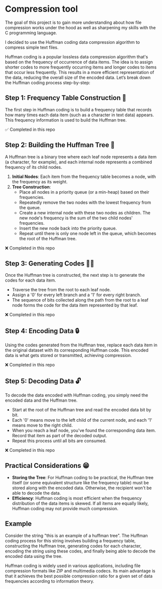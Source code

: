 # Compression tool

The goal of this project is to gain more understanding about how file compression works
under the hood as well as sharpening my skills with the C programming language.

I decided to use the Huffman coding data compression algorithm to compress simple text files.

Huffman coding is a popular lossless data compression algorithm that's based on the frequency of occurrence of data items. The idea is to assign shorter codes to more frequently occurring items and longer codes to items that occur less frequently. This results in a more efficient representation of the data, reducing the overall size of the encoded data. Let’s break down the Huffman coding process step-by-step:

## Step 1: Frequency Table Construction 🔢
The first step in Huffman coding is to build a frequency table that records how many times each data item (such as a character in text data) appears. This frequency information is used to build the Huffman tree.

✅ Completed in this repo

## Step 2: Building the Huffman Tree 🌳
A Huffman tree is a binary tree where each leaf node represents a data item (a character, for example), and each internal node represents a combined frequency of its child nodes.

1. **Initial Nodes**: Each item from the frequency table becomes a node, with the frequency as its weight.
2. **Tree Construction**:
   - Place all nodes in a priority queue (or a min-heap) based on their frequencies.
   - Repeatedly remove the two nodes with the lowest frequency from the queue.
   - Create a new internal node with these two nodes as children. The new node's frequency is the sum of the two child nodes' frequencies.
   - Insert the new node back into the priority queue.
   - Repeat until there is only one node left in the queue, which becomes the root of the Huffman tree.

❌ Completed in this repo

## Step 3: Generating Codes 🧑‍💻
Once the Huffman tree is constructed, the next step is to generate the codes for each data item.

- Traverse the tree from the root to each leaf node.
- Assign a '0' for every left branch and a '1' for every right branch.
- The sequence of bits collected along the path from the root to a leaf node forms the code for the data item represented by that leaf.

❌ Completed in this repo

## Step 4: Encoding Data 🔒
Using the codes generated from the Huffman tree, replace each data item in the original dataset with its corresponding Huffman code. This encoded data is what gets stored or transmitted, achieving compression.

❌ Completed in this repo

## Step 5: Decoding Data 🔓
To decode the data encoded with Huffman coding, you simply need the encoded data and the Huffman tree.

- Start at the root of the Huffman tree and read the encoded data bit by bit.
- Each '0' means move to the left child of the current node, and each '1' means move to the right child.
- When you reach a leaf node, you've found the corresponding data item. Record that item as part of the decoded output.
- Repeat this process until all bits are consumed.

❌ Completed in this repo

## Practical Considerations 😁
- **Storing the Tree**: For Huffman coding to be practical, the Huffman tree itself (or some equivalent structure like the frequency table) must be stored along with the encoded data. Otherwise, the recipient won't be able to decode the data.
- **Efficiency**: Huffman coding is most efficient when the frequency distribution of the data items is skewed. If all items are equally likely, Huffman coding may not provide much compression.

## Example
Consider the string "this is an example of a huffman tree". The Huffman coding process for this string involves building a frequency table, constructing the Huffman tree, generating codes for each character, encoding the string using these codes, and finally being able to decode the encoded data using the tree.

Huffman coding is widely used in various applications, including file compression formats like ZIP and multimedia codecs. Its main advantage is that it achieves the best possible compression ratio for a given set of data frequencies according to information theory.